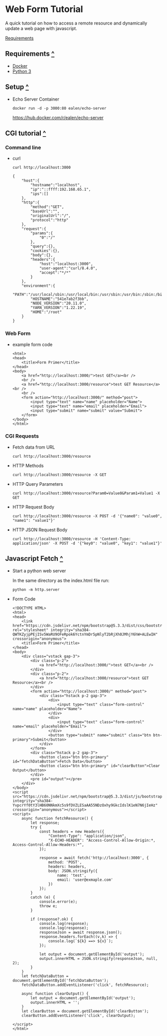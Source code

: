 # Web Form Tutorial

A quick tutorial on how to access a remote resource and dynamically update a web page with javascript.

[Requirements](#requirements)

## Requirements [^](#web-form-tutorial)

* [Docker](https://www.docker.com)
* [Python 3](https://www.python.org)

## Setup [^](#web-form-tutorial)

* Echo Server Container

  ```
  docker run -d -p 3000:80 ealen/echo-server
  ```

  https://hub.docker.com/r/ealen/echo-server


## CGI tutorial [^](#web-form-tutorial)

### Command line

* curl

    ```
    curl http://localhost:3000
    ```

    ```
    {
        "host":{
            "hostname":"localhost",
            "ip":"::ffff:192.168.65.1",
            "ips":[]
        },
        "http":{
            "method":"GET",
            "baseUrl":"",
            "originalUrl":"/",
            "protocol":"http"
        },
        "request":{
            "params":{
                "0":"/"
            },
            "query":{},
            "cookies":{},
            "body":{},
            "headers":{
                "host":"localhost:3000",
                "user-agent":"curl/8.4.0",
                "accept":"*/*"
            }
        },
        "environment":{
            "PATH":"/usr/local/sbin:/usr/local/bin:/usr/sbin:/usr/bin:/sbin:/bin",
            "HOSTNAME":"541e7ab2f3bb",
            "NODE_VERSION":"20.11.0",
            "YARN_VERSION":"1.22.19",
            "HOME":"/root"
        }
    }
    ```

### Web Form

* example form code
  ```
  <html>
  <head>
      <title>Form Primer</title>
  </head>
  <body>
      <a href="http://localhost:3000/">test GET</a><br />
      <br />
      <a href="http://localhost:3000/resource">test GET Resource</a><br />
      <br />
      <form action="http://localhost:3000/" method="post">
          <input type="text" name="name" placeholder="Name">
          <input type="text" name="email" placeholder="Email">
          <input type="submit" name="submit" value="Submit">
      </form>
  </body>
  </html>
  ```

### CGI Requests

* Fetch data from URL

    ```
    curl http://localhost:3000/resource
    ```

* HTTP Methods

    ```
    curl http://localhost:3000/resource -X GET
    ```

* HTTP Query Parameters

    ```
    curl http://localhost:3000/resource?Param0=Value0&Param1=Value1 -X GET
    ```

* HTTP Request Body

    ```
    curl http://localhost:3000/resource -X POST -d '{"name0": "value0", "name1": "value1"}'
    ```

* HTTP JSON Request Body

    ```
    curl http://localhost:3000/resource -H 'Content-Type: application/json' -X POST -d '{"key0": "value0", "key1": "value1"}'
    ```

## Javascript Fetch [^](#web-form-tutorial)

* Start a python web server

    In the same directory as the index.html file run:

    ```
    python -m http.server
    ```

* Form Code

    ```
    <!DOCTYPE HTML>
    <html>
    <head>
        <link href="https://cdn.jsdelivr.net/npm/bootstrap@5.3.3/dist/css/bootstrap.min.css" rel="stylesheet" integrity="sha384-QWTKZyjpPEjISv5WaRU9OFeRpok6YctnYmDr5pNlyT2bRjXh0JMhjY6hW+ALEwIH" crossorigin="anonymous">
        <title>Form Primer</title>
    </head>
    <body>
        <div class="vstack gap-3">
            <div class="p-2">
                <a href="http://localhost:3000/">test GET</a><br />
            </div>
            <div class="p-2">
                <a href="http://localhost:3000/resource">test GET Resource</a><br />
            </div>
            <form action="http://localhost:3000/" method="post">
                <div class="hstack p-2 gap-3">
                    <div>
                        <input type="text" class="form-control" name="name" placeholder="Name">
                    </div>
                    <div>
                        <input type="text" class="form-control" name="email" placeholder="Email">
                    </div>
                    <button type="submit" name="submit" class="btn btn-primary">Submit</button>
                </div>
            </form>
            <div class="hstack p-2 gap-3">
                <button class="btn btn-primary" id="fetchDataButton">Fetch Data</button>
                <button class="btn btn-primary" id="clearButton">Clear Output</button>
            </div>
            <pre id="output"></pre>
        </div>
    </body>
    <script src="https://cdn.jsdelivr.net/npm/bootstrap@5.3.3/dist/js/bootstrap.bundle.min.js" integrity="sha384-YvpcrYf0tY3lHB60NNkmXc5s9fDVZLESaAA55NDzOxhy9GkcIdslK1eN7N6jIeHz" crossorigin="anonymous"></script>
    <script>
        async function fetchResource() {
            let response;
            try {
                const headers = new Headers({
                    "Content-Type": "application/json",
                    "X-ECHO-HEADER": "Access-Control-Allow-Origin:*, Access-Control-Allow-Headers:*",
                });
              
                response = await fetch('http://localhost:3000', {
                    method: 'POST',
                    headers: headers,
                    body: JSON.stringify({
                        name: 'test',
                        email: 'user@exmaple.com'
                    })
                });
            }
            catch (e) {
                console.error(e);
                throw e;
            }

            if (response?.ok) {
                console.log(response);
                console.log(response);
                responseJson = await response.json();
                response.headers.forEach((v,k) => {
                    console.log(`${k} ==> ${v}`);
                });

                let output = document.getElementById('output');
                output.innerHTML = JSON.stringify(responseJson, null, 2);
            }
        }
        let fetchDataButton = document.getElementById('fetchDataButton');
        fetchDataButton.addEventListener('click', fetchResource);

        async function clearOutput() {
            let output = document.getElementById('output');
            output.innerHTML = '';
        }
        let clearButton = document.getElementById('clearButton');
        clearButton.addEventListener('click', clearOutput);

    </script>
    </html>
    ```
